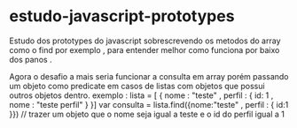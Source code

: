 # estudo-javascript-prototypes


Estudo dos prototypes do javascript sobrescrevendo os metodos do array como o find por exemplo , para entender melhor como funciona por baixo dos panos .

Agora o desafio a mais seria funcionar a consulta em array porém passando um objeto como predicate em casos de listas com objetos que possui outros objetos dentro.
exemplo : 
lista = [ {  nome : "teste" , perfil : { id: 1 , nome : "teste perfil" }  }]
var consulta = lista.find({nome:"teste" , perfil : { id:1 }})  // trazer um objeto que o nome seja igual a teste e o id do perfil igual a 1
